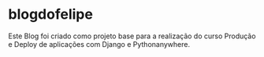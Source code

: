 # blogdofelipe
Este Blog foi criado como projeto base para a realização do curso Produção e Deploy de aplicações com Django e Pythonanywhere.
